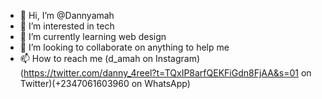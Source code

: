 - 👋 Hi, I’m @Dannyamah
- 👀 I’m interested in tech
- 🌱 I’m currently learning web design
- 💞️ I’m looking to collaborate on anything to help me
- 📫 How to reach me (d_amah on Instagram)(https://twitter.com/danny_4reel?t=TQxIP8arfQEKFiGdn8FjAA&s=01 on Twitter)(+2347061603960 on WhatsApp)

<!---
Dannyamah/Dannyamah is a ✨ special ✨ repository because its `README.md` (this file) appears on your GitHub profile.
You can click the Preview link to take a look at your changes.
--->
